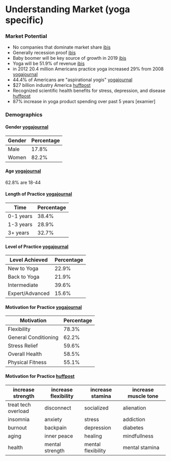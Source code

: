 # Understanding Market  (yoga specific)

### Market Potential
- No companies that dominate market share [ibis]
- Generally recession proof [ibis]
- Baby boomer will be key source of growth in 2019 [ibis]
- Yoga will be 51.9% of revenue [ibis]
- in 2012 20.4 million Americans practice yoga increased 29% from 2008 [yogajournal]
- 44.4% of Americans are "aspirational yogis" [yogajournal]
- $27 billion industry America [huffpost]
- Recognized scientific health benefits for stress, depression, and disease [huffpost]
- 87% increase in yoga product spending over past 5 years [examier]

### Demographics 

#### Gender [yogajournal]

| Gender | Percentage |
|--------|------------|
| Male   | 17.8%      |
| Women  | 82.2%      |

#### Age [yogajournal]

62.8% are 18-44

#### Length of Practice [yogajournal]

| Time      | Percentage |
| --        | --         |
| 0-1 years | 38.4%      |
| 1-3 years | 28.9%      |
| 3+ years  | 32.7%      |


#### Level of Practice [yogajournal]

| Level Achieved  | Percentage |
| --              | --         |
| New to Yoga     | 22.9%      |
| Back to Yoga    | 21.9%      |
| Intermediate    | 39.6%      |
| Expert/Advanced | 15.6%      |

#### Motivation for Practice [yogajournal]

| Motivation           | Percentage |
| --                   | --         |
| Flexibility          | 78.3%      |
| General Conditioning | 62.2%      |
| Stress Relief        | 59.6%      |
| Overall Health       | 58.5%      |
| Physical Fitness     | 55.1%      |

#### Motivation for Practice [huffpost]
| increase strength   | increase flexibility | increase stamina   | increase muscle tone |
|--                   | --                  | ----      | ---|
| treat tech overload | disconnect           | socialized         | alienation           |
| insomnia            | anxiety              | stress             | addiction            |
| burnout             | backpain             | depression         | diabetes             |
| aging               | inner peace          | healing            | mindfullness         |
| health              | mental strength      | mental flexibility | mental stamina       |



[ibis]: http://www.ibisworld.com/industry/pilates-yoga-studios.html
[yogajournal]: http://www.yogajournal.com/article/press-releases/yoga-journal-releases-2012-yoga-in-america-market-study/
[huffpost]: http://www.huffingtonpost.com/2013/12/16/how-the-yoga-industry-los_n_4441767.html
[examiner]: http://www.examiner.com/article/from-rooms-to-retreats-yoga-becomes-multi-billion-dollar-industry
